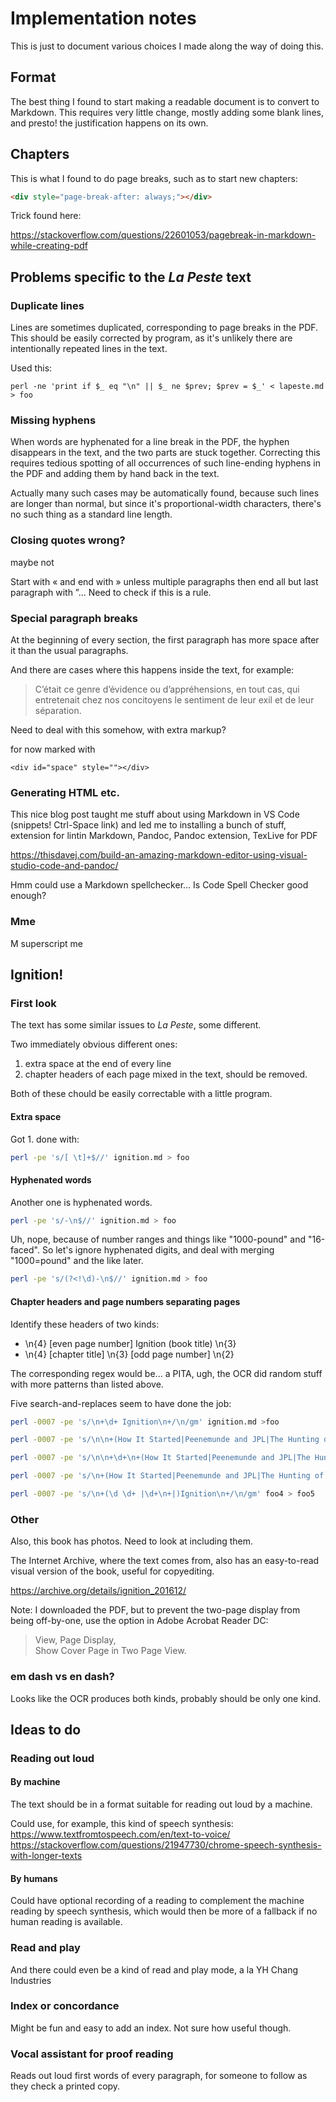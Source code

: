 # Implementation notes

This is just to document various choices I made along the way of doing this.

## Format

The best thing I found to start making a readable document is to convert to Markdown.
This requires very little change, mostly adding some blank lines, and presto! the justification happens on its own.

## Chapters

This is what I found to do page breaks, such as to start new chapters:

```html
<div style="page-break-after: always;"></div>
```

Trick found here:

https://stackoverflow.com/questions/22601053/pagebreak-in-markdown-while-creating-pdf

## Problems specific to the _La Peste_ text

### Duplicate lines

Lines are sometimes duplicated, corresponding to page breaks in the PDF. This should be easily corrected by program, as it's unlikely there are intentionally repeated lines in the text.

Used this:

    perl -ne 'print if $_ eq "\n" || $_ ne $prev; $prev = $_' < lapeste.md > foo 

### Missing hyphens

When words are hyphenated for a line break in the PDF, the hyphen disappears in the text, and the two parts are stuck together. Correcting this requires tedious spotting of all occurrences of such line-ending hyphens in the PDF and adding them by hand back in the text.

Actually many such cases may be automatically found, because such lines are longer than normal, but since it's proportional-width characters, there's no such thing as a standard line length.

### Closing quotes wrong?

maybe not

Start with « and end with » unless multiple paragraphs then end all but last paragraph with ”... Need to check if this is a rule.

### Special paragraph breaks

At the beginning of every section, the first paragraph has more space after it than the usual paragraphs.

And there are cases where this happens inside the text, for example:

> C’était ce genre d’évidence ou d’appréhensions, en
tout cas, qui entretenait chez nos concitoyens le sentiment
de leur exil et de leur séparation.

Need to deal with this somehow, with extra markup?

for now marked with

    <div id="space" style=""></div>

### Generating HTML etc.

This nice blog post taught me stuff about using Markdown in VS Code (snippets! Ctrl-Space link) and led me to installing a bunch of stuff, extension for lintin Markdown, Pandoc, Pandoc extension, TexLive for PDF

https://thisdavej.com/build-an-amazing-markdown-editor-using-visual-studio-code-and-pandoc/

Hmm could use a Markdown spellchecker... Is Code Spell Checker good enough?

### Mme

M superscript me

## Ignition!

### First look

The text has some similar issues to _La Peste_, some different.

Two immediately obvious different ones:

1. extra space at the end of every line
2. chapter headers of each page mixed in the text, should be removed.

Both of these chould be easily correctable with a little program.

#### Extra space

Got 1. done with:

```bash
perl -pe 's/[ \t]+$//' ignition.md > foo
```

#### Hyphenated words

Another one is hyphenated words.

```bash
perl -pe 's/-\n$//' ignition.md > foo
```

Uh, nope, because of number ranges and things like "1000-pound" and "16-faced".
So let's ignore hyphenated digits, and deal with merging "1000=pound" and the like later.

```bash
perl -pe 's/(?<!\d)-\n$//' ignition.md > foo
```

#### Chapter headers and page numbers separating pages

Identify these headers of two kinds:

* \n{4} [even page number] Ignition (book title) \n{3}
* \n{4} [chapter title] \n{3} [odd page number] \n{2}

The corresponding regex would be... a PITA, ugh, the OCR did random stuff
with more patterns than listed above.

Five search-and-replaces seem to have done the job:

```bash
perl -0007 -pe 's/\n+\d+ Ignition\n+/\n/gm' ignition.md >foo

perl -0007 -pe 's/\n\n+(How It Started|Peenemunde and JPL|The Hunting of the Hypergol . . .|. . . and Its Mate|Peroxide — Always a Bridesmaid|Halogens and Politics and Deep Space|Performance|Lox and Flox and Cryogenics in General|What Ivan Was Doing|“Exotics”|The Hopeful Monoprops|High Density and the Higher Foolishness|What Happens Next)\n+\d+\n+/\n/gm' foo > foo2

perl -0007 -pe 's/\n\n+\d+\n+(How It Started|Peenemunde and JPL|The Hunting of the Hypergol . . .|. . . and Its Mate|Peroxide — Always a Bridesmaid|Halogens and Politics and Deep Space|Performance|Lox and Flox and Cryogenics in General|What Ivan Was Doing|“Exotics”|The Hopeful Monoprops|High Density and the Higher Foolishness|What Happens Next)\n+/\n/gm' foo2 > foo3

perl -0007 -pe 's/\n+(How It Started|Peenemunde and JPL|The Hunting of the Hypergol|and Its Mate|Peroxide — Always a Bridesmaid|Halogens and Politics and Deep Space|Performance \d|Lox and Flox and Cryogenics in General|What Ivan Was Doing|“Exotics”|The Hopeful Monoprops|High Density and the Higher Foolishness|What Happens Next).*\n+/\n/gm' foo3 > foo4

perl -0007 -pe 's/\n+(\d \d+ |\d+\n+|)Ignition\n+/\n/gm' foo4 > foo5
```

### Other

Also, this book has photos. Need to look at including them.

The Internet Archive, where the text comes from, also has an easy-to-read visual version of the book, useful for copyediting.

https://archive.org/details/ignition_201612/

Note: I downloaded the PDF, but to prevent the two-page display from being off-by-one, use the option in Adobe Acrobat Reader DC: 

> View, Page Display,<br>
> Show Cover Page in Two Page View.

### em dash vs en dash?

Looks like the OCR produces both kinds, probably should be only one kind.

## Ideas to do

### Reading out loud

#### By machine

The text should be in a format suitable for reading out loud by a machine.

Could use, for example, this kind of speech synthesis:
https://www.textfromtospeech.com/en/text-to-voice/
https://stackoverflow.com/questions/21947730/chrome-speech-synthesis-with-longer-texts

#### By humans

Could have optional recording of a reading to complement the machine reading by speech synthesis, which would then be more of a fallback if no human reading is available.

### Read and play

And there could even be a kind of read and play mode, a la YH Chang Industries

### Index or concordance

Might be fun and easy to add an index. Not sure how useful though.

### Vocal assistant for proof reading

Reads out loud first words of every paragraph, for someone to follow as they check a printed copy.
